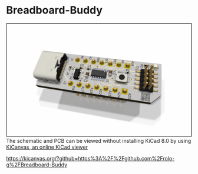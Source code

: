 # Breadboard-Buddy
![Board image](./Breadboard-Buddy.png)
The schematic and PCB can be viewed without installing KiCad 8.0 by using [KiCanvas, an online KiCad viewer](https://github.com/theacodes/kicanvas)

https://kicanvas.org/?github=https%3A%2F%2Fgithub.com%2Frolo-g%2FBreadboard-Buddy
